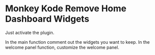 # Monkey Kode Remove Home Dashboard Widgets

Just activate the plugin.

In the main function comment out the widgets you want to keep. In the welcome panel function, customize the welcome panel.

